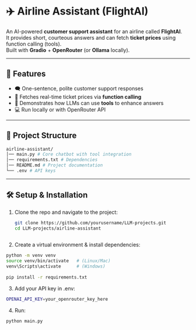 # ✈️ Airline Assistant (FlightAI)

An AI-powered **customer support assistant** for an airline called **FlightAI**.  
It provides short, courteous answers and can fetch **ticket prices** using function calling (tools).  
Built with **Gradio** + **OpenRouter** (or **Ollama** locally).

---

## 🚀 Features
- 🗨️ One-sentence, polite customer support responses  
- 🔎 Fetches real-time ticket prices via **function calling**  
- 🔧 Demonstrates how LLMs can use **tools** to enhance answers  
- 💻 Run locally or with OpenRouter API

---

## 📂 Project Structure
```bash
airline-assistant/
│── main.py # Core chatbot with tool integration
│── requirements.txt # Dependencies
│── README.md # Project documentation
└── .env # API keys
```


---

## 🛠️ Setup & Installation

1. Clone the repo and navigate to the project:
   ```bash
   git clone https://github.com/yourusername/LLM-projects.git
   cd LLM-projects/airline-assistant
 
2. Create a virtual environment & install dependencies:
```bash
python -m venv venv
source venv/bin/activate   # (Linux/Mac)
venv\Scripts\activate      # (Windows)
 
pip install -r requirements.txt
```
3. Add your API key in .env:
```bash
OPENAI_API_KEY=your_openrouter_key_here
```

4. Run:
```bash
python main.py
```